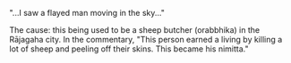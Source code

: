 "...I saw a flayed man moving in the sky..."

The cause: this being used to be a sheep butcher (orabbhika) in the Rājagaha city. In the commentary, "This person earned a living by killing a lot of sheep and peeling off their skins. This became his nimitta."